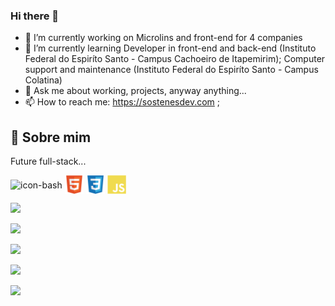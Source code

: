 ### Hi there 👋

- 🔭 I’m currently working on Microlins and front-end for 4 companies
- 🌱 I’m currently learning Developer in front-end and back-end (Instituto Federal do Espiríto Santo - Campus Cachoeiro de Itapemirim); Computer support and maintenance (Instituto Federal do Espiríto Santo - Campus Colatina)
- 💬 Ask me about working, projects, anyway anything...
- 📫 How to reach me: https://sostenesdev.com ;

## 🚀 Sobre mim
Future full-stack...  
<div style="display: inline_block">
  <img align="center" alt="icon-bash" height="30" width="30" src="https://cdn.jsdelivr.net/gh/devicons/devicon/icons/bash/bash-original.svg">
  <img align="center" alt="icon-HTML" height="30" width="30" src="https://raw.githubusercontent.com/devicons/devicon/master/icons/html5/html5-original.svg">
  <img align="center" alt="icon-CSS" height="30" width="30" src="https://raw.githubusercontent.com/devicons/devicon/master/icons/css3/css3-original.svg">
  <img align="center" alt="icon-Js" height="30" width="30" src="https://raw.githubusercontent.com/devicons/devicon/master/icons/javascript/javascript-plain.svg">
</div>

<img src="https://cdn.jsdelivr.net/gh/devicons/devicon/icons/github/github-original.svg"> <!--Imagem GitHub-->

<img src="https://cdn.jsdelivr.net/gh/devicons/devicon/icons/wordpress/wordpress-plain.svg" /> <!--Wordpress-->

<img src="https://cdn.jsdelivr.net/gh/devicons/devicon/icons/opera/opera-original.svg" /> <!--Opera-->

<img src="https://cdn.jsdelivr.net/gh/devicons/devicon/icons/canva/canva-original.svg" /> <!--Canva-->

<img src="https://cdn.jsdelivr.net/gh/devicons/devicon/icons/aftereffects/aftereffects-plain.svg"> <!--AE-->
